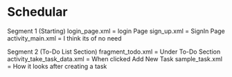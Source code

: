 # Schedular

Segment 1 (Starting)
login_page.xml = login Page
sign_up.xml = SignIn Page
activity_main.xml = I think its of no need

Segment 2 (To-Do List Section)
fragment_todo.xml = Under To-Do Section
activity_take_task_data.xml = When clicked Add New Task
sample_task.xml = How it looks after creating a task
